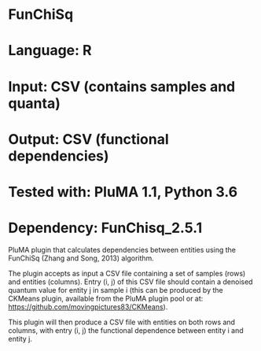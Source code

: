 # FunChiSq
# Language: R
# Input: CSV (contains samples and quanta)
# Output: CSV (functional dependencies)
# Tested with: PluMA 1.1, Python 3.6
# Dependency: FunChisq_2.5.1

PluMA plugin that calculates dependencies between entities using the FunChiSq (Zhang and Song, 2013) algorithm.

The plugin accepts as input a CSV file containing a set of samples (rows) and entities (columns).  Entry
(i, j) of this CSV file should contain a denoised quantum value for entity j in sample i (this can be produced
by the CKMeans plugin, available from the PluMA plugin pool or at: https://github.com/movingpictures83/CKMeans).

This plugin will then produce a CSV file with entities on both rows and columns, with entry (i, j) the functional
dependence between entity i and entity j.
